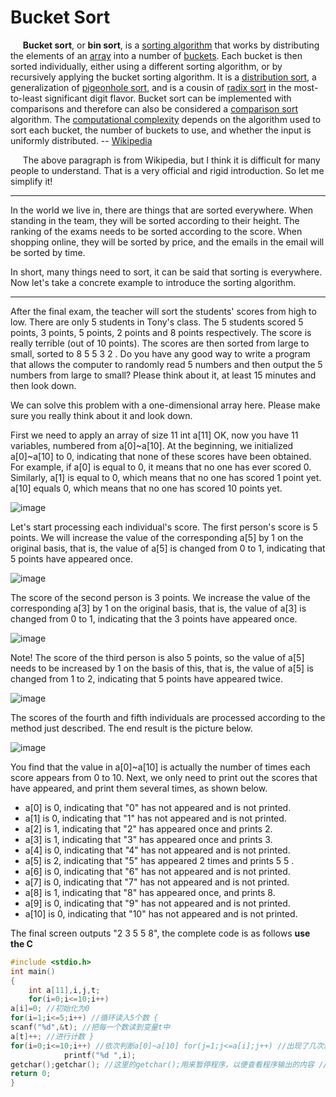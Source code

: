 # Bucket Sort

&#160;&#160;&#160;&#160;&#160;**Bucket sort**, or **bin sort**, is a [sorting algorithm](https://en.wikipedia.org/wiki/Sorting_algorithm) that works by distributing the elements of an [array](https://en.wikipedia.org/wiki/Array_data_structure) into a number of [buckets](https://en.wikipedia.org/wiki/Bucket_(computing)). Each bucket is then sorted individually, either using a different sorting algorithm, or by recursively applying the bucket sorting algorithm. It is a [distribution sort](https://en.wikipedia.org/wiki/Sorting_algorithm#Distribution_sort), a generalization of [pigeonhole sort](https://en.wikipedia.org/wiki/Pigeonhole_sort), and is a cousin of [radix sort](https://en.wikipedia.org/wiki/Radix_sort) in the most-to-least significant digit flavor. Bucket sort can be implemented with comparisons and therefore can also be considered a [comparison sort](https://en.wikipedia.org/wiki/Comparison_sort) algorithm. The [computational complexity](https://en.wikipedia.org/wiki/Analysis_of_algorithms) depends on the algorithm used to sort each bucket, the number of buckets to use, and whether the input is uniformly distributed. -- [Wikipedia](https://en.wikipedia.org/wiki/Bucket_sort)

&#160;&#160;&#160;&#160;&#160;The above paragraph is from Wikipedia, but I think it is difficult for many people to understand. That is a very official and rigid introduction. So let me simplify it!

----------

In the world we live in, there are things that are sorted everywhere. When standing in the team, they will be sorted according to their height. The ranking of the exams needs to be sorted according to the score. When shopping online, they will be sorted by price, and the emails in the email will be sorted by time.

In short, many things need to sort, it can be said that sorting is everywhere. Now let's take a concrete example to introduce the sorting algorithm.

----------

After the final exam, the teacher will sort the students' scores from high to low. There are only 5 students in Tony's class. The 5 students scored 5 points, 3 points, 5 points, 2 points and 8 points respectively. The score is really terrible (out of 10 points). The scores are then sorted from large to small, sorted to 8 5 5 3 2 . Do you have any good way to write a program that allows the computer to randomly read 5 numbers and then output the 5 numbers from large to small? Please think about it, at least 15 minutes and then look down.

We can solve this problem with a one-dimensional array here. Please make sure you really think about it and look down.

First we need to apply an array of size 11 int a[11] OK, now you have 11 variables, numbered from a[0]~a[10]. At the beginning, we initialized a[0]~a[10] to 0, indicating that none of these scores have been obtained. For example, if a[0] is equal to 0, it means that no one has ever scored 0. Similarly, a[1] is equal to 0, which means that no one has scored 1 point yet. a[10] equals 0, which means that no one has scored 10 points yet.

![image](https://github.com/liutiantian233/Magical-Algorithms/blob/master/Chapter%20One/1.1%20p1.png)

Let's start processing each individual's score. The first person's score is 5 points. We will increase the value of the corresponding a[5] by 1 on the original basis, that is, the value of a[5] is changed from 0 to 1, indicating that 5 points have appeared once.

![image](https://github.com/liutiantian233/Magical-Algorithms/blob/master/Chapter%20One/1.1%20p2.png)

The score of the second person is 3 points. We increase the value of the corresponding a[3] by 1 on the original basis, that is, the value of a[3] is changed from 0 to 1, indicating that the 3 points have appeared once.

![image](https://github.com/liutiantian233/Magical-Algorithms/blob/master/Chapter%20One/1.1%20p3.png)

Note! The score of the third person is also 5 points, so the value of a[5] needs to be increased by 1 on the basis of this, that is, the value of a[5] is changed from 1 to 2, indicating that 5 points have appeared twice.

![image](https://github.com/liutiantian233/Magical-Algorithms/blob/master/Chapter%20One/1.1%20p4.png)

The scores of the fourth and fifth individuals are processed according to the method just described. The end result is the picture below.

![image](https://github.com/liutiantian233/Magical-Algorithms/blob/master/Chapter%20One/1.1%20p5.png)

You find that the value in a[0]~a[10] is actually the number of times each score appears from 0 to 10. Next, we only need to print out the scores that have appeared, and print them several times, as shown below.

- a[0] is 0, indicating that "0" has not appeared and is not printed.
- a[1] is 0, indicating that "1" has not appeared and is not printed.
- a[2] is 1, indicating that "2" has appeared once and prints 2.
- a[3] is 1, indicating that "3" has appeared once and prints 3.
- a[4] is 0, indicating that "4" has not appeared and is not printed.
- a[5] is 2, indicating that "5" has appeared 2 times and prints 5 5 .
- a[6] is 0, indicating that "6" has not appeared and is not printed.
- a[7] is 0, indicating that "7" has not appeared and is not printed.
- a[8] is 1, indicating that "8" has appeared once, and prints 8.
- a[9] is 0, indicating that "9" has not appeared and is not printed.
- a[10] is 0, indicating that "10" has not appeared and is not printed.

The final screen outputs "2 3 5 5 8", the complete code is as follows **use the C**

```c
#include <stdio.h>
int main()
{
    int a[11],i,j,t;
    for(i=0;i<=10;i++)
a[i]=0; //初始化为0
for(i=1;i<=5;i++) //循环读入5个数 {
scanf("%d",&t); //把每一个数读到变量t中
a[t]++; //进行计数 }
for(i=0;i<=10;i++) //依次判断a[0]~a[10] for(j=1;j<=a[i];j++) //出现了几次就打印几次
            printf("%d ",i);
getchar();getchar(); //这里的getchar();用来暂停程序，以便查看程序输出的内容 //也可以用system("pause");等来代替
return 0;
}
```
